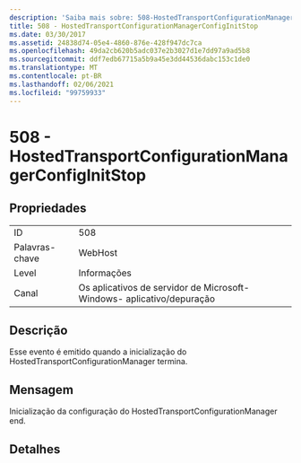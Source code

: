 ```yaml
---
description: 'Saiba mais sobre: 508-HostedTransportConfigurationManagerConfigInitStop'
title: 508 - HostedTransportConfigurationManagerConfigInitStop
ms.date: 03/30/2017
ms.assetid: 24838d74-05e4-4860-876e-428f947dc7ca
ms.openlocfilehash: 49da2cb620b5adc037e2b3027d1e7dd97a9ad5b8
ms.sourcegitcommit: ddf7edb67715a5b9a45e3dd44536dabc153c1de0
ms.translationtype: MT
ms.contentlocale: pt-BR
ms.lasthandoff: 02/06/2021
ms.locfileid: "99759933"
---
```

# <a name="508---hostedtransportconfigurationmanagerconfiginitstop"></a>508 - HostedTransportConfigurationManagerConfigInitStop

## <a name="properties"></a>Propriedades  
  
|||  
|-|-|  
|ID|508|  
|Palavras-chave|WebHost|  
|Level|Informações|  
|Canal|Os aplicativos de servidor de Microsoft-Windows- aplicativo/depuração|  
  
## <a name="description"></a>Descrição  

 Esse evento é emitido quando a inicialização do HostedTransportConfigurationManager termina.  
  
## <a name="message"></a>Mensagem  

 Inicialização da configuração do HostedTransportConfigurationManager end.  
  
## <a name="details"></a>Detalhes
